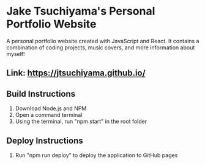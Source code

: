 # Jake Tsuchiyama's Personal Portfolio Website

A personal portfolio website created with JavaScript and React. It contains a combination of coding projects, music covers, and more information about myself!

## Link: https://jtsuchiyama.github.io/

## Build Instructions
1. Download Node.js and NPM
2. Open a command terminal
2. Using the terminal, run "npm start" in the root folder

## Deploy Instructions
1. Run "npm run deploy" to deploy the application to GitHub pages
